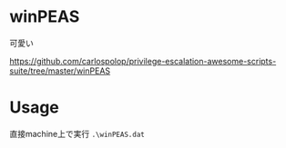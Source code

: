 # winPEAS
可愛い

https://github.com/carlospolop/privilege-escalation-awesome-scripts-suite/tree/master/winPEAS

# Usage
直接machine上で実行
`.\winPEAS.dat`
